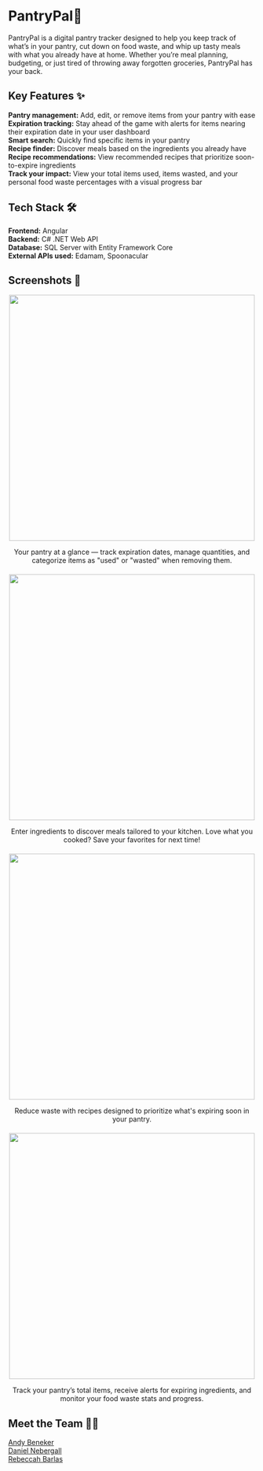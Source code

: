 # PantryPal🥫

PantryPal is a digital pantry tracker designed to help you keep track of what’s in your pantry, cut down on food waste, and whip up tasty meals with what you already have at home. Whether you’re meal planning, budgeting, or just tired of throwing away forgotten groceries, PantryPal has your back.

## Key Features ✨

**Pantry management:** Add, edit, or remove items from your pantry with ease<br>
**Expiration tracking:** Stay ahead of the game with alerts for items nearing their expiration date in your user dashboard<br>
**Smart search:** Quickly find specific items in your pantry<br>
**Recipe finder:** Discover meals based on the ingredients you already have<br>
**Recipe recommendations:** View recommended recipes that prioritize soon-to-expire ingredients<br>
**Track your impact:** View your total items used, items wasted, and your personal food waste percentages with a visual progress bar<br>

## Tech Stack 🛠️

**Frontend:** Angular<br>
**Backend:** C# .NET Web API<br>
**Database:** SQL Server with Entity Framework Core<br>
**External APIs used:** Edamam, Spoonacular<br>

## Screenshots 📸

<div style="text-align: center; margin-bottom: 20px;">
  <img src="https://github.com/user-attachments/assets/0a510858-1c85-4422-a5cb-2d8772d5ba9f" width="500" />
  <p>Your pantry at a glance — track expiration dates, manage quantities, and categorize items as "used" or "wasted" when removing them.</p>
</div>

<div style="text-align: center; margin-bottom: 20px;">
  <img src="https://github.com/user-attachments/assets/33f44d8a-1182-417b-83f5-c3bb7c5b5d5f" width="500" />
  <p>Enter ingredients to discover meals tailored to your kitchen. Love what you cooked? Save your favorites for next time!</p>
</div>

<div style="text-align: center; margin-bottom: 20px;">
  <img src="https://github.com/user-attachments/assets/3bce7ff9-d755-41d2-9bd4-8d3890963215" width="500" />
  <p>Reduce waste with recipes designed to prioritize what's expiring soon in your pantry.</p>
</div>

<div style="text-align: center; margin-bottom: 20px;">
  <img src="https://github.com/user-attachments/assets/12f204b3-45a1-46f4-aaa9-a7e17e7acb30" width="500" />
  <p>Track your pantry’s total items, receive alerts for expiring ingredients, and monitor your food waste stats and progress.</p>
</div>

## Meet the Team 👩‍💻
[Andy Beneker](https://github.com/andrewbeneker)  
[Daniel Nebergall](https://github.com/Dannynebs)  
[Rebeccah Barlas](https://github.com/rebeccah-barlas)
